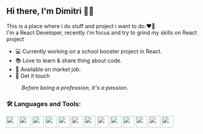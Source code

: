 ## Hi there, I'm Dimitri 🍺👋
This is a place where i do stuff and project i want to do.❤️‍🔥\
I'm a React Developer, recently i'm focus and try to grind my skills on React project


- 💻 Currently working on a school booster project in React.
- 📚 Love to learn & share thing about code.
- 🎯 Available on market job.
- 💬 Get it touch

>***Before being a profession, it's a passion.***

### 🛠️ Languages and  Tools:
<img src="https://cdn.jsdelivr.net/gh/devicons/devicon/icons/android/android-plain-wordmark.svg" width="30" height="30"/>  <img src="https://cdn.jsdelivr.net/gh/devicons/devicon/icons/kotlin/kotlin-original.svg" width="30" height="30"/>
<img src="https://cdn.jsdelivr.net/gh/devicons/devicon/icons/firebase/firebase-plain.svg" width="30" height="30"/>
<img src="https://cdn.jsdelivr.net/gh/devicons/devicon/icons/java/java-plain.svg" width="30" height="30"/>
<img src="https://cdn.jsdelivr.net/gh/devicons/devicon/icons/php/php-plain.svg"  width="30" height="30"/>
<img src="https://cdn.jsdelivr.net/gh/devicons/devicon/icons/mysql/mysql-plain.svg" width="30" height="30"/>
<img src="https://cdn.jsdelivr.net/gh/devicons/devicon/icons/html5/html5-plain.svg" width="30" height="30"/>
<img src="https://cdn.jsdelivr.net/gh/devicons/devicon/icons/css3/css3-plain.svg" width="30" height="30"/>
<img src="https://cdn.jsdelivr.net/gh/devicons/devicon/icons/javascript/javascript-plain.svg" width="30" height="30"/>
<img src="https://cdn.jsdelivr.net/gh/devicons/devicon/icons/vscode/vscode-original.svg" width="30" height="30"/>
<img src="https://cdn.jsdelivr.net/gh/devicons/devicon/icons/git/git-original.svg" width="30" height="30"/>
<img src="https://cdn.jsdelivr.net/gh/devicons/devicon/icons/github/github-original.svg" width="30" height="30"/>
<img src="https://cdn.jsdelivr.net/gh/devicons/devicon/icons/react/react-original.svg" width="30" height="30"/>

<!--

**drimov/drimov** is a ✨ _special_ ✨ repository because its `README.md` (this file) appears on your GitHub profile.

Here are some ideas to get you started:
1500x500 macx cover
- 🔭 I’m currently working on ...
- 🌱 I’m currently learning ...
- 👯 I’m looking to collaborate on ...
- 🤔 I’m looking for help with ...
- 💬 Ask me about ...
- 📫 How to reach me: ...
- 😄 Pronouns: ...
- ⚡ Fun fact: ...
-->
